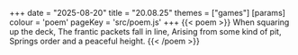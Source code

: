 +++
date = "2025-08-20"
title = "20.08.25"
themes = ["games"]
[params]
  colour = 'poem'
  pageKey = 'src/poem.js'
+++
{{< poem >}}
When squaring up the deck,
The frantic packets fall in line,
Arising from some kind of pit,
Springs order and a peaceful height.
{{< /poem >}}